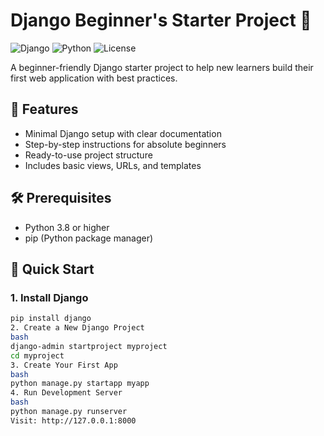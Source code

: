# Django Beginner's Starter Project 🚀

![Django](https://img.shields.io/badge/Django-3.2%2B-green)
![Python](https://img.shields.io/badge/Python-3.8%2B-blue)
![License](https://img.shields.io/badge/License-MIT-orange)

A beginner-friendly Django starter project to help new learners build their first web application with best practices.

## 🌟 Features
- Minimal Django setup with clear documentation
- Step-by-step instructions for absolute beginners
- Ready-to-use project structure
- Includes basic views, URLs, and templates

## 🛠️ Prerequisites
- Python 3.8 or higher
- pip (Python package manager)

## 🚀 Quick Start

### 1. Install Django
```bash
pip install django
2. Create a New Django Project
bash
django-admin startproject myproject
cd myproject
3. Create Your First App
bash
python manage.py startapp myapp
4. Run Development Server
bash
python manage.py runserver
Visit: http://127.0.0.1:8000
